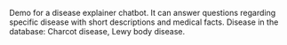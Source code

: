 Demo for a disease explainer chatbot. It can answer questions regarding specific disease with short descriptions and medical facts. Disease in the database: Charcot disease, Lewy body disease.